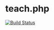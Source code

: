 # teach.php

[![Build Status](https://travis-ci.org/rikmeijer/teach.php.svg?branch=master)](https://travis-ci.org/rikmeijer/teach.php)
